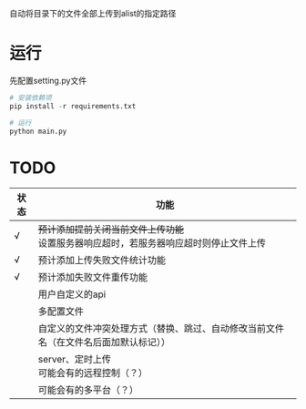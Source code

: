 自动将目录下的文件全部上传到alist的指定路径

# 运行
先配置setting.py文件
```python
# 安装依赖项
pip install -r requirements.txt

# 运行
python main.py
```

# TODO

| 状态 | 功能                                                 |
|----|----------------------------------------------------|
| √  | ~~预计添加提前关闭当前文件上传功能~~<br/>设置服务器响应超时，若服务器响应超时则停止文件上传 |
| √  | 预计添加上传失败文件统计功能                                     |
| √  | 预计添加失败文件重传功能                                       |
|    | 用户自定义的api                                          |
|    | 多配置文件                                              |
|    | 自定义的文件冲突处理方式（替换、跳过、自动修改当前文件名（在文件名后面加默认标记））         |
|    | server、定时上传<br/>可能会有的远程控制（？）                       |
|    | 可能会有的多平台（？）                                        |